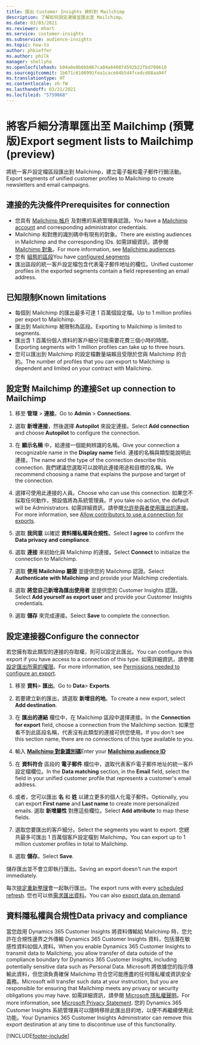 ```yaml
---
title: 匯出 Customer Insights 資料到 Mailchimp
description: 了解如何設定連接並匯出至 Mailchimp。
ms.date: 03/03/2021
ms.reviewer: mhart
ms.service: customer-insights
ms.subservice: audience-insights
ms.topic: how-to
author: phkieffer
ms.author: philk
manager: shellyha
ms.openlocfilehash: b94a8e8b6bb867ca04a64007d592b22fbd700618
ms.sourcegitcommit: 1b671c6100991fea1cace04b5d4fcedcd88aa94f
ms.translationtype: HT
ms.contentlocale: zh-TW
ms.lasthandoff: 03/31/2021
ms.locfileid: "5759868"
---
```

# <a name="export-segment-lists-to-mailchimp-preview"></a><span data-ttu-id="11e79-103">將客戶細分清單匯出至 Mailchimp (預覽版)</span><span class="sxs-lookup"><span data-stu-id="11e79-103">Export segment lists to Mailchimp (preview)</span></span>

<span data-ttu-id="11e79-104">將統一客戶設定檔區段匯出到 Mailchimp，建立電子報和電子郵件行銷活動。</span><span class="sxs-lookup"><span data-stu-id="11e79-104">Export segments of unified customer profiles to Mailchimp to create newsletters and email campaigns.</span></span>

## <a name="prerequisites-for-connection"></a><span data-ttu-id="11e79-105">連接的先決條件</span><span class="sxs-lookup"><span data-stu-id="11e79-105">Prerequisites for connection</span></span>

-   <span data-ttu-id="11e79-106">您具有 [Mailchimp 帳戶](https://mailchimp.com/) 及對應的系統管理員認證。</span><span class="sxs-lookup"><span data-stu-id="11e79-106">You have a [Mailchimp account](https://mailchimp.com/) and corresponding administrator credentials.</span></span>
-   <span data-ttu-id="11e79-107">Mailchimp 和對應的識別碼中有現有的對象。</span><span class="sxs-lookup"><span data-stu-id="11e79-107">There are existing audiences in Mailchimp and the corresponding IDs.</span></span> <span data-ttu-id="11e79-108">如需詳細資訊，請參閱 [Mailchimp 對象](https://mailchimp.com/help/create-audience/)。</span><span class="sxs-lookup"><span data-stu-id="11e79-108">For more information, see [Mailchimp audiences](https://mailchimp.com/help/create-audience/).</span></span>
-   <span data-ttu-id="11e79-109">您有 [組態的區段](segments.md)</span><span class="sxs-lookup"><span data-stu-id="11e79-109">You have [configured segments](segments.md)</span></span>
-   <span data-ttu-id="11e79-110">匯出區段的統一客戶設定檔包含代表電子郵件地址的欄位。</span><span class="sxs-lookup"><span data-stu-id="11e79-110">Unified customer profiles in the exported segments contain a field representing an email address.</span></span>

## <a name="known-limitations"></a><span data-ttu-id="11e79-111">已知限制</span><span class="sxs-lookup"><span data-stu-id="11e79-111">Known limitations</span></span>

- <span data-ttu-id="11e79-112">每個到 Mailchimp 的匯出最多可達 1 百萬個設定檔。</span><span class="sxs-lookup"><span data-stu-id="11e79-112">Up to 1 million profiles per export to Mailchimp.</span></span>
- <span data-ttu-id="11e79-113">匯出到 Mailchimp 被限制為區段。</span><span class="sxs-lookup"><span data-stu-id="11e79-113">Exporting to Mailchimp is limited to segments.</span></span>
- <span data-ttu-id="11e79-114">匯出含 1 百萬份個人資料的客戶細分可能需要花費三個小時的時間。</span><span class="sxs-lookup"><span data-stu-id="11e79-114">Exporting segments with 1 million profiles can take up to three hours.</span></span> 
- <span data-ttu-id="11e79-115">您可以匯出到 Mailchimp 的設定檔數量端賴且受限於您與 Mailchimp 的合約。</span><span class="sxs-lookup"><span data-stu-id="11e79-115">The number of profiles that you can export to Mailchimp is dependent and limited on your contract with Mailchimp.</span></span>

## <a name="set-up-connection-to-mailchimp"></a><span data-ttu-id="11e79-116">設定對 Mailchimp 的連接</span><span class="sxs-lookup"><span data-stu-id="11e79-116">Set up connection to Mailchimp</span></span>

1. <span data-ttu-id="11e79-117">移至 **管理** > **連接**。</span><span class="sxs-lookup"><span data-stu-id="11e79-117">Go to **Admin** > **Connections**.</span></span>

1. <span data-ttu-id="11e79-118">選取 **新增連接**，然後選擇 **Autopilot** 來設定連接。</span><span class="sxs-lookup"><span data-stu-id="11e79-118">Select **Add connection** and choose **Autopilot** to configure the connection.</span></span>

1. <span data-ttu-id="11e79-119">在 **顯示名稱** 中，給連接一個能夠辨識的名稱。</span><span class="sxs-lookup"><span data-stu-id="11e79-119">Give your connection a recognizable name in the **Display name** field.</span></span> <span data-ttu-id="11e79-120">連接的名稱與類型能說明此連接。</span><span class="sxs-lookup"><span data-stu-id="11e79-120">The name and the type of the connection describe this connection.</span></span> <span data-ttu-id="11e79-121">我們建議您選取可以說明此連接用途和目標的名稱。</span><span class="sxs-lookup"><span data-stu-id="11e79-121">We recommend choosing a name that explains the purpose and target of the connection.</span></span>

1. <span data-ttu-id="11e79-122">選擇可使用此連接的人員。</span><span class="sxs-lookup"><span data-stu-id="11e79-122">Choose who can use this connection.</span></span> <span data-ttu-id="11e79-123">如果您不採取任何動作，預設值將為系統管理員。</span><span class="sxs-lookup"><span data-stu-id="11e79-123">If you take no action, the default will be Administrators.</span></span> <span data-ttu-id="11e79-124">如需詳細資訊，請參閱[允許參與者使用匯出的連接](connections.md#allow-contributors-to-use-a-connection-for-exports)。</span><span class="sxs-lookup"><span data-stu-id="11e79-124">For more information, see [Allow contributors to use a connection for exports](connections.md#allow-contributors-to-use-a-connection-for-exports).</span></span>

1. <span data-ttu-id="11e79-125">選取 **我同意** 以確認 **資料隱私權與合規性**。</span><span class="sxs-lookup"><span data-stu-id="11e79-125">Select **I agree** to confirm the **Data privacy and compliance**.</span></span>

1. <span data-ttu-id="11e79-126">選取 **連接** 來初始化與 Mailchimp 的連接。</span><span class="sxs-lookup"><span data-stu-id="11e79-126">Select **Connect** to initialize the connection to Mailchimp.</span></span>

1. <span data-ttu-id="11e79-127">選取 **使用 Mailchimp 驗證** 並提供您的 Mailchimp 認證。</span><span class="sxs-lookup"><span data-stu-id="11e79-127">Select **Authenticate with Mailchimp** and provide your Mailchimp credentials.</span></span>

1. <span data-ttu-id="11e79-128">選取 **將您自己新增為匯出使用者** 並提供您的 Customer Insights 認證。</span><span class="sxs-lookup"><span data-stu-id="11e79-128">Select **Add yourself as export user** and provide your Customer Insights credentials.</span></span>

1. <span data-ttu-id="11e79-129">選取 **儲存** 來完成連接。</span><span class="sxs-lookup"><span data-stu-id="11e79-129">Select **Save** to complete the connection.</span></span> 

## <a name="configure-the-connector"></a><span data-ttu-id="11e79-130">設定連接器</span><span class="sxs-lookup"><span data-stu-id="11e79-130">Configure the connector</span></span>

<span data-ttu-id="11e79-131">若您擁有取此類型的連接的存取權，則可以設定此匯出。</span><span class="sxs-lookup"><span data-stu-id="11e79-131">You can configure this export if you have access to a connection of this type.</span></span> <span data-ttu-id="11e79-132">如需詳細資訊，請參閱[設定匯出所需的權限](export-destinations.md#set-up-a-new-export)。</span><span class="sxs-lookup"><span data-stu-id="11e79-132">For more information, see [Permissions needed to configure an export](export-destinations.md#set-up-a-new-export).</span></span>

1. <span data-ttu-id="11e79-133">移至 **資料**> **匯出**。</span><span class="sxs-lookup"><span data-stu-id="11e79-133">Go to **Data**> **Exports**.</span></span>

1. <span data-ttu-id="11e79-134">若要建立新的匯出，請選取 **新增目的地**。</span><span class="sxs-lookup"><span data-stu-id="11e79-134">To create a new export, select **Add destination**.</span></span>

1. <span data-ttu-id="11e79-135">在 **匯出的連結** 欄位中，在 Mailchimp 區段中選擇連接。</span><span class="sxs-lookup"><span data-stu-id="11e79-135">In the **Connection for export** field, choose a connection from the Mailchimp section.</span></span> <span data-ttu-id="11e79-136">如果您看不到此區段名稱，代表沒有此類型的連接可供您使用。</span><span class="sxs-lookup"><span data-stu-id="11e79-136">If you don't see this section name, there are no connections of this type available to you.</span></span>

1. <span data-ttu-id="11e79-137">輸入 **[Mailchimp 對象識別碼](https://mailchimp.com/help/find-audience-id/)**</span><span class="sxs-lookup"><span data-stu-id="11e79-137">Enter your **[Mailchimp audience ID](https://mailchimp.com/help/find-audience-id/)**</span></span>

3. <span data-ttu-id="11e79-138">在 **資料符合** 區段的 **電子郵件** 欄位中，選取代表客戶電子郵件地址的統一客戶設定檔欄位。</span><span class="sxs-lookup"><span data-stu-id="11e79-138">In the **Data matching** section, in the **Email** field, select the field in your unified customer profile that represents a customer's email address.</span></span> 

1. <span data-ttu-id="11e79-139">或者，您可以匯出 **名** 和 **姓** 以建立更多的個人化電子郵件。</span><span class="sxs-lookup"><span data-stu-id="11e79-139">Optionally, you can export **First name** and **Last name** to create more personalized emails.</span></span> <span data-ttu-id="11e79-140">選取 **新增屬性** 對應這些欄位。</span><span class="sxs-lookup"><span data-stu-id="11e79-140">Select **Add attribute** to map these fields.</span></span>

1. <span data-ttu-id="11e79-141">選取您要匯出的客戶細分。</span><span class="sxs-lookup"><span data-stu-id="11e79-141">Select the segments you want to export.</span></span> <span data-ttu-id="11e79-142">您總共最多可匯出 1 百萬個客戶設定檔到 Mailchimp。</span><span class="sxs-lookup"><span data-stu-id="11e79-142">You can export up to 1 million customer profiles in total to Mailchimp.</span></span>

1. <span data-ttu-id="11e79-143">選取 **儲存**。</span><span class="sxs-lookup"><span data-stu-id="11e79-143">Select **Save**.</span></span>

<span data-ttu-id="11e79-144">儲存匯出並不會立即執行匯出。</span><span class="sxs-lookup"><span data-stu-id="11e79-144">Saving an export doesn't run the export immediately.</span></span>

<span data-ttu-id="11e79-145">每次[排定重新整理](system.md#schedule-tab)會一起執行匯出。</span><span class="sxs-lookup"><span data-stu-id="11e79-145">The export runs with every [scheduled refresh](system.md#schedule-tab).</span></span> <span data-ttu-id="11e79-146">您也可以依[需求匯出資料](export-destinations.md#run-exports-on-demand)。</span><span class="sxs-lookup"><span data-stu-id="11e79-146">You can also [export data on demand](export-destinations.md#run-exports-on-demand).</span></span> 

## <a name="data-privacy-and-compliance"></a><span data-ttu-id="11e79-147">資料隱私權與合規性</span><span class="sxs-lookup"><span data-stu-id="11e79-147">Data privacy and compliance</span></span>

<span data-ttu-id="11e79-148">當您啟用 Dynamics 365 Customer Insights 將資料傳輸給 Mailchimp 時，您允許在合規性邊界之外傳輸 Dynamics 365 Customer Insights 資料，包括潛在敏感性資料如個人資料。</span><span class="sxs-lookup"><span data-stu-id="11e79-148">When you enable Dynamics 365 Customer Insights to transmit data to Mailchimp, you allow transfer of data outside of the compliance boundary for Dynamics 365 Customer Insights, including potentially sensitive data such as Personal Data.</span></span> <span data-ttu-id="11e79-149">Microsoft 將依據您的指示傳輸此資料，但您須負責確保 Mailchimp 符合您可能應盡的任何隱私權或資訊安全義務。</span><span class="sxs-lookup"><span data-stu-id="11e79-149">Microsoft will transfer such data at your instruction, but you are responsible for ensuring that Mailchimp meets any privacy or security obligations you may have.</span></span> <span data-ttu-id="11e79-150">如需詳細資訊，請參閱 [Microsoft 隱私權聲明](https://go.microsoft.com/fwlink/?linkid=396732)。</span><span class="sxs-lookup"><span data-stu-id="11e79-150">For more information, see [Microsoft Privacy Statement](https://go.microsoft.com/fwlink/?linkid=396732).</span></span>
<span data-ttu-id="11e79-151">您的 Dynamics 365 Customer Insights 系統管理員可以隨時移除此匯出目的地，以便不再繼續使用此功能。</span><span class="sxs-lookup"><span data-stu-id="11e79-151">Your Dynamics 365 Customer Insights Administrator can remove this export destination at any time to discontinue use of this functionality.</span></span>

[!INCLUDE[footer-include](../includes/footer-banner.md)]
